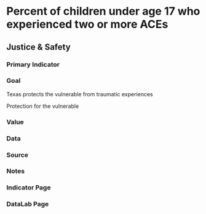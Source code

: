 # Percent of children under age 17 who experienced two or more ACEs

## Justice & Safety

### Primary Indicator

### **Goal**

Texas protects the vulnerable from traumatic experiences

Protection for the vulnerable

### Value

### Data

### Source

### Notes


### Indicator Page



### DataLab Page